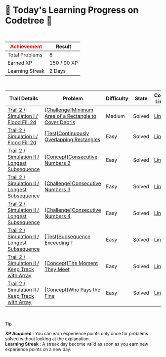 # 🌲 Today's Learning Progress on Codetree 🌲

<br />

| <span style="color:red;display:block;text-align:center;"> **Achievement**</span> | Result |
|---|---|
|Total Problems| 8 |
| Earned XP | 150 / 90 XP |
| Learning Streak | 2 Days |

<br />

|Trail Details|Problem|Difficulty|State|Code Link|
|---|---|---|---|---|
|[Trail 2 / Simulation I / Flood Fill 2d](https://www.codetree.ai/trail-info/novice-mid/)|[[Challenge]Minimum Area of a Rectangle to Cover Debris](https://www.codetree.ai/trails/complete/curated-cards/challenge-minimum-area-of-rectangle-to-cover-debris/)|Medium|Solved|[Link](https://github.com/linuschoudhury/codetree/blob/main/251016/Minimum%20Area%20of%20a%20Rectangle%20to%20Cover%20Debris/minimum-area-of-rectangle-to-cover-debris.py)|
|[Trail 2 / Simulation I / Flood Fill 2d](https://www.codetree.ai/trail-info/novice-mid/)|[[Test]Continuously Overlapping Rectangles](https://www.codetree.ai/trails/complete/curated-cards/test-continuously-overlapping-squares/)|Easy|Solved|[Link](https://github.com/linuschoudhury/codetree/blob/main/251016/Continuously%20Overlapping%20Rectangles/continuously-overlapping-squares.py)|
|[Trail 2 / Simulation II / Longest Subsequence](https://www.codetree.ai/trail-info/novice-mid/)|[[Concept]Consecutive Numbers 2](https://www.codetree.ai/trails/complete/curated-cards/intro-continuous-number2/)|Easy|Solved|[Link](https://github.com/linuschoudhury/codetree/blob/main/251016/Consecutive%20Numbers%202/continuous-number2.py)|
|[Trail 2 / Simulation II / Longest Subsequence](https://www.codetree.ai/trail-info/novice-mid/)|[[Challenge]Consecutive Numbers 3](https://www.codetree.ai/trails/complete/curated-cards/challenge-continuous-number3/)|Easy|Solved|[Link](https://github.com/linuschoudhury/codetree/blob/main/251016/Consecutive%20Numbers%203/continuous-number3.py)|
|[Trail 2 / Simulation II / Longest Subsequence](https://www.codetree.ai/trail-info/novice-mid/)|[[Challenge]Consecutive Numbers 4](https://www.codetree.ai/trails/complete/curated-cards/challenge-continuous-number4/)|Easy|Solved|[Link](https://github.com/linuschoudhury/codetree/blob/main/251016/Consecutive%20Numbers%204/continuous-number4.py)|
|[Trail 2 / Simulation II / Longest Subsequence](https://www.codetree.ai/trail-info/novice-mid/)|[[Test]Subsequence Exceeding T](https://www.codetree.ai/trails/complete/curated-cards/test-subsequence-above-t/)|Easy|Solved|[Link](https://github.com/linuschoudhury/codetree/blob/main/251016/Subsequence%20Exceeding%20T/subsequence-above-t.py)|
|[Trail 2 / Simulation II / Keep Track with Array](https://www.codetree.ai/trail-info/novice-mid/)|[[Concept]The Moment They Meet](https://www.codetree.ai/trails/complete/curated-cards/intro-the-moment-we-meet/)|Easy|Solved|[Link](https://github.com/linuschoudhury/codetree/blob/main/251016/The%20Moment%20They%20Meet/the-moment-we-meet.py)|
|[Trail 2 / Simulation II / Keep Track with Array](https://www.codetree.ai/trail-info/novice-mid/)|[[Concept]Who Pays the Fine](https://www.codetree.ai/trails/complete/curated-cards/intro-who-will-pay/)|Easy|Solved|[Link](https://github.com/linuschoudhury/codetree/blob/main/251016/Who%20Pays%20the%20Fine/who-will-pay.py)|


<br />

> [!TIP]
> **XP Acquired** : You can earn experience points only once for problems solved without looking at the explanation.  
> **Learning Streak** : A streak day become valid as soon as you earn new experience points on a new day.

